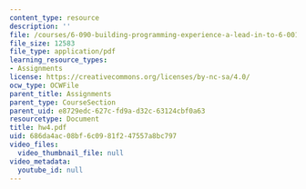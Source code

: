 ```yaml
---
content_type: resource
description: ''
file: /courses/6-090-building-programming-experience-a-lead-in-to-6-001-january-iap-2005/686da4ac08bf6c0981f247557a8bc797_hw4.pdf
file_size: 12583
file_type: application/pdf
learning_resource_types:
- Assignments
license: https://creativecommons.org/licenses/by-nc-sa/4.0/
ocw_type: OCWFile
parent_title: Assignments
parent_type: CourseSection
parent_uid: e8729edc-627c-fd9a-d32c-63124cbf0a63
resourcetype: Document
title: hw4.pdf
uid: 686da4ac-08bf-6c09-81f2-47557a8bc797
video_files:
  video_thumbnail_file: null
video_metadata:
  youtube_id: null
---
```

